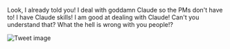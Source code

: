 Look, I already told you! I deal with goddamn Claude so the PMs don't have to! I have Claude skills! I am good at dealing with Claude! Can't you understand that? What the hell is wrong with you people!?


![Tweet image](/asset/crosspoast/GxJZTPhb0AAZYjF.jpg)

